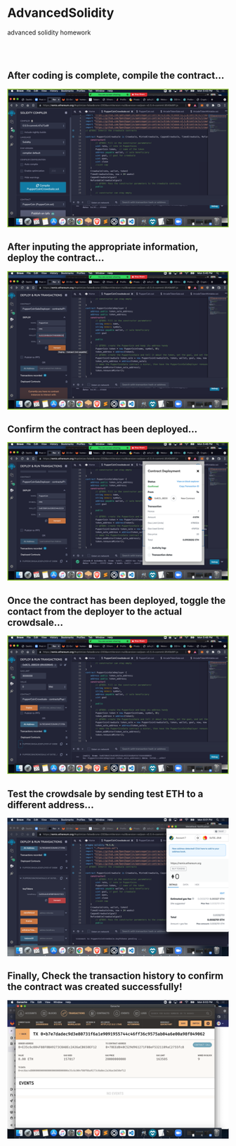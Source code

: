 # AdvancedSolidity
advanced solidity homework 

<br />
<br />


## After coding is complete, compile the contract...


![krbylogo](PupperCoin/images/compiling_contract.png)


## After inputing the appropriate information, deploy the contract...


![krbylogo](PupperCoin/images/deploying_contract.png)


## Confirm the contract has been deployed...

![krbylogo](PupperCoin/images/contact_deployment.png)


## Once the contract has been deployed, toggle the contact from the deployer to the actual crowdsale...


![krbylogo](PupperCoin/images/PupperCoin_crowdsale.png)


## Test the crowdsale by sending test ETH to a different address...


![krbylogo](PupperCoin/images/sending_test_eth.png)


## Finally, Check the transaction history to confirm the contract was created successfully!

![krbylogo](PupperCoin/images/Contract_info.png)
